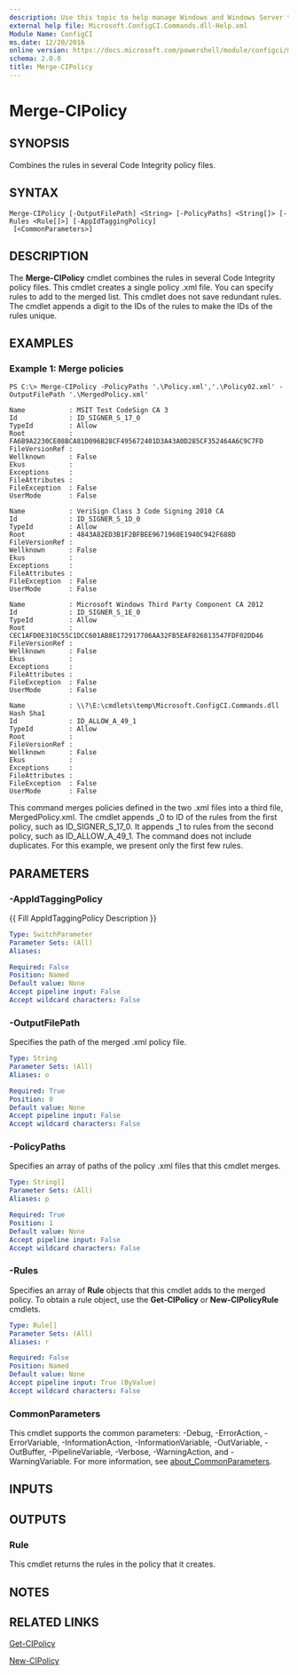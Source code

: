 ```yaml
---
description: Use this topic to help manage Windows and Windows Server technologies with Windows PowerShell.
external help file: Microsoft.ConfigCI.Commands.dll-Help.xml
Module Name: ConfigCI
ms.date: 12/20/2016
online version: https://docs.microsoft.com/powershell/module/configci/merge-cipolicy?view=windowsserver2022-ps&wt.mc_id=ps-gethelp
schema: 2.0.0
title: Merge-CIPolicy
---
```


# Merge-CIPolicy

## SYNOPSIS
Combines the rules in several Code Integrity policy files.

## SYNTAX

```
Merge-CIPolicy [-OutputFilePath] <String> [-PolicyPaths] <String[]> [-Rules <Rule[]>] [-AppIdTaggingPolicy]
 [<CommonParameters>]
```

## DESCRIPTION
The **Merge-CIPolicy** cmdlet combines the rules in several Code Integrity policy files.
This cmdlet creates a single policy .xml file.
You can specify rules to add to the merged list.
This cmdlet does not save redundant rules.
The cmdlet appends a digit to the IDs of the rules to make the IDs of the rules unique.

## EXAMPLES

### Example 1: Merge policies
```
PS C:\> Merge-CIPolicy -PolicyPaths '.\Policy.xml','.\Policy02.xml' -OutputFilePath '.\MergedPolicy.xml'

Name           : MSIT Test CodeSign CA 3
Id             : ID_SIGNER_S_17_0
TypeId         : Allow
Root           : FA6B9A2230CE08BCA81D096B28CF495672401D3A43A0D285CF352464A6C9C7FD
FileVersionRef : 
Wellknown      : False
Ekus           : 
Exceptions     : 
FileAttributes : 
FileException  : False
UserMode       : False

Name           : VeriSign Class 3 Code Signing 2010 CA
Id             : ID_SIGNER_S_1D_0
TypeId         : Allow
Root           : 4843A82ED3B1F2BFBEE9671960E1940C942F688D
FileVersionRef : 
Wellknown      : False
Ekus           : 
Exceptions     : 
FileAttributes : 
FileException  : False
UserMode       : False

Name           : Microsoft Windows Third Party Component CA 2012
Id             : ID_SIGNER_S_1E_0
TypeId         : Allow
Root           : CEC1AFD0E310C55C1DCC601AB8E172917706AA32FB5EAF826813547FDF02DD46
FileVersionRef : 
Wellknown      : False
Ekus           : 
Exceptions     : 
FileAttributes : 
FileException  : False
UserMode       : False

Name           : \\?\E:\cmdlets\temp\Microsoft.ConfigCI.Commands.dll Hash Sha1
Id             : ID_ALLOW_A_49_1
TypeId         : Allow
Root           : 
FileVersionRef : 
Wellknown      : False
Ekus           : 
Exceptions     : 
FileAttributes : 
FileException  : False
UserMode       : False
```

This command merges policies defined in the two .xml files into a third file, MergedPolicy.xml.
The cmdlet appends _0 to ID of the rules from the first policy, such as ID_SIGNER_S_17_0.
It appends _1 to rules from the second policy, such as ID_ALLOW_A_49_1.
The command does not include duplicates.
For this example, we present only the first few rules.

## PARAMETERS

### -AppIdTaggingPolicy
{{ Fill AppIdTaggingPolicy Description }}

```yaml
Type: SwitchParameter
Parameter Sets: (All)
Aliases:

Required: False
Position: Named
Default value: None
Accept pipeline input: False
Accept wildcard characters: False
```

### -OutputFilePath
Specifies the path of the merged .xml policy file.

```yaml
Type: String
Parameter Sets: (All)
Aliases: o

Required: True
Position: 0
Default value: None
Accept pipeline input: False
Accept wildcard characters: False
```

### -PolicyPaths
Specifies an array of paths of the policy .xml files that this cmdlet merges.

```yaml
Type: String[]
Parameter Sets: (All)
Aliases: p

Required: True
Position: 1
Default value: None
Accept pipeline input: False
Accept wildcard characters: False
```

### -Rules
Specifies an array of **Rule** objects that this cmdlet adds to the merged policy.
To obtain a rule object, use the **Get-CIPolicy** or **New-CIPolicyRule** cmdlets.

```yaml
Type: Rule[]
Parameter Sets: (All)
Aliases: r

Required: False
Position: Named
Default value: None
Accept pipeline input: True (ByValue)
Accept wildcard characters: False
```

### CommonParameters
This cmdlet supports the common parameters: -Debug, -ErrorAction, -ErrorVariable, -InformationAction, -InformationVariable, -OutVariable, -OutBuffer, -PipelineVariable, -Verbose, -WarningAction, and -WarningVariable. For more information, see [about_CommonParameters](https://go.microsoft.com/fwlink/?LinkID=113216).

## INPUTS

## OUTPUTS

### Rule
This cmdlet returns the rules in the policy that it creates.

## NOTES

## RELATED LINKS

[Get-CIPolicy](./Get-CIPolicy.md)

[New-CIPolicy](./New-CIPolicy.md)

